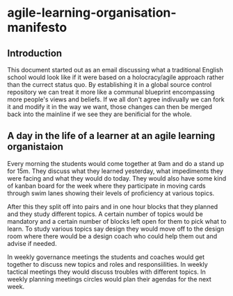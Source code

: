 # agile-learning-organisation-manifesto

## Introduction

This document started out as an email discussing what a traditional English school would look like if it were based on a holocracy/agile approach rather than the currect status quo. By establishing it in a global source control repository we can treat it more like a communal blueprint encompassing more people's views and beliefs. If we all don't agree indivually we can fork it and modify it in the way we want, those changes can then be merged back into the mainline if we see they are benificial for the whole.

## A day in the life of a learner at an agile learning organistaion
Every morning the students would come together at 9am and do a stand up for 15m. They discuss what they learned yesterday, what impediments they were facing and what they would do today. They would also have some kind of kanban board for the week where they participate in moving cards through swim lanes showing their levels of proficiency at various topics.

After this they split off into pairs and in one hour blocks that they planned and they study different topics. A certain number of topics would be mandatory and a certain number of blocks left open for them to pick what to learn. To study various topics say design they would move off to the design room where there would be a design coach who could help them out and advise if needed.

In  weekly governance meetings the students and coaches would get together to discuss new topics and roles and responsiilities. In weekly tactical meetings they would discuss troubles with different topics. In weekly planning meetings circles would plan their agendas for the next week.
